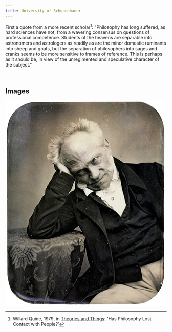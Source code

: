 ```yaml
---
title: University of Schopenhauer
---
```


First a quote from a more recent scholar[^1]: "Philosophy has long suffered, as
hard sciences have not, from a wavering consensus on questions of professional
competence. Students of the heavens are separable into astronomers and
astrologers as readily as are the minor domestic ruminants into sheep and goats,
but the separation of philosophers into sages and cranks seems to be more
sensitive to frames of reference. This is perhaps as it should be, in view of
the unregimented and speculative character of the subject."

[^1]: Willard Quine, 1979, in [Theories and Things](https://www.hup.harvard.edu/catalog.php?isbn=978067487926): 'Has Philosophy Lost Contact with People?’

 

Images
------

![](../images/schopenhauer1.jpg)
